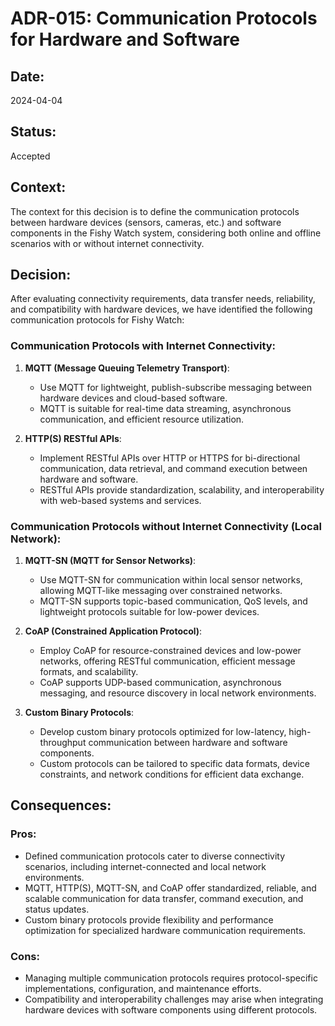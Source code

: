 # ADR-015: Communication Protocols for Hardware and Software

## Date:
2024-04-04

## Status:
Accepted

## Context:
The context for this decision is to define the communication protocols between hardware devices (sensors, cameras, etc.) and software components in the Fishy Watch system, considering both online and offline scenarios with or without internet connectivity.

## Decision:
After evaluating connectivity requirements, data transfer needs, reliability, and compatibility with hardware devices, we have identified the following communication protocols for Fishy Watch:

### Communication Protocols with Internet Connectivity:
1. **MQTT (Message Queuing Telemetry Transport)**:
   - Use MQTT for lightweight, publish-subscribe messaging between hardware devices and cloud-based software.
   - MQTT is suitable for real-time data streaming, asynchronous communication, and efficient resource utilization.

2. **HTTP(S) RESTful APIs**:
   - Implement RESTful APIs over HTTP or HTTPS for bi-directional communication, data retrieval, and command execution between hardware and software.
   - RESTful APIs provide standardization, scalability, and interoperability with web-based systems and services.

### Communication Protocols without Internet Connectivity (Local Network):
1. **MQTT-SN (MQTT for Sensor Networks)**:
   - Use MQTT-SN for communication within local sensor networks, allowing MQTT-like messaging over constrained networks.
   - MQTT-SN supports topic-based communication, QoS levels, and lightweight protocols suitable for low-power devices.

2. **CoAP (Constrained Application Protocol)**:
   - Employ CoAP for resource-constrained devices and low-power networks, offering RESTful communication, efficient message formats, and scalability.
   - CoAP supports UDP-based communication, asynchronous messaging, and resource discovery in local network environments.

3. **Custom Binary Protocols**:
   - Develop custom binary protocols optimized for low-latency, high-throughput communication between hardware and software components.
   - Custom protocols can be tailored to specific data formats, device constraints, and network conditions for efficient data exchange.

## Consequences:
### Pros:
- Defined communication protocols cater to diverse connectivity scenarios, including internet-connected and local network environments.
- MQTT, HTTP(S), MQTT-SN, and CoAP offer standardized, reliable, and scalable communication for data transfer, command execution, and status updates.
- Custom binary protocols provide flexibility and performance optimization for specialized hardware communication requirements.

### Cons:
- Managing multiple communication protocols requires protocol-specific implementations, configuration, and maintenance efforts.
- Compatibility and interoperability challenges may arise when integrating hardware devices with software components using different protocols.
